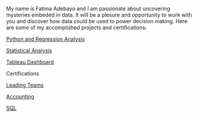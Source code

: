My name is Fatima Adebayo and I am passionate about uncovering  mysteries embeded in data.
It will be a plesure and opportunity to work with you and discover how data could be used to power decision making.
Here are some of my accomplished projects and certifications:

[Python and Regression Analysis](https://github.com/dataglyder/Propane-Prices.io)

[Statistical Analysis](https://github.com/dataglyder/Basic_Statistics_For_Data_Analysis.io)

[Tableau Dashboard](https://public.tableau.com/app/profile/fatima.b.adebayo/viz/tablowbk1/Dashboard1?publish=yes)

Certifications

[Leading Teams](https://coursera.org/verify/T7XZ2R9FNW1H)

[Accounting](https://coursera.org/verify/AZ9SYHIWUQ23)

[SQL](https://coursera.org/verify/XVGGMXM2R7AM)
